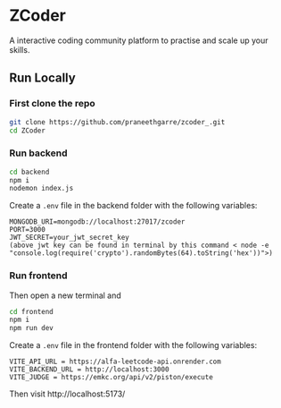 # ZCoder

A interactive coding community platform to practise and scale up your skills.

## Run Locally
### First clone the repo
```bash
git clone https://github.com/praneethgarre/zcoder_.git
cd ZCoder
```

### Run backend
```bash
cd backend
npm i 
nodemon index.js
```

Create a `.env` file in the backend folder with the following variables:
```
MONGODB_URI=mongodb://localhost:27017/zcoder
PORT=3000
JWT_SECRET=your_jwt_secret_key
(above jwt key can be found in terminal by this command < node -e "console.log(require('crypto').randomBytes(64).toString('hex'))">)
```

### Run frontend
Then open a new terminal and
```bash
cd frontend
npm i
npm run dev
```

Create a `.env` file in the frontend folder with the following variables:
```
VITE_API_URL = https://alfa-leetcode-api.onrender.com
VITE_BACKEND_URL = http://localhost:3000
VITE_JUDGE = https://emkc.org/api/v2/piston/execute
```

Then visit http://localhost:5173/

